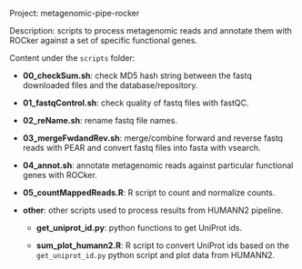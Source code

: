 Project: metagenomic-pipe-rocker

Description: scripts to process metagenomic reads and annotate them with ROCker against a set of specific functional genes.

Content under the `scripts` folder:

   + **00_checkSum.sh**: check MD5 hash string between the fastq downloaded files and the database/repository.

   + **01_fastqControl.sh**: check quality of fastq files with fastQC.

   + **02_reName.sh**: rename fastq file names.

   + **03_mergeFwdandRev.sh**: merge/combine forward and reverse fastq reads with PEAR and convert fastq files into fasta with vsearch.

   + **04_annot.sh**: annotate metagenomic reads against particular functional genes with ROCker.

   + **05_countMappedReads.R**: R script to count and normalize counts.

   + **other**: other scripts used to process results from HUMANN2 pipeline.

      + **get_uniprot_id.py**: python functions to get UniProt ids.

      + **sum_plot_humann2.R**: R script to convert UniProt ids based on the `get_uniprot_id.py` python script and plot data from HUMANN2.
